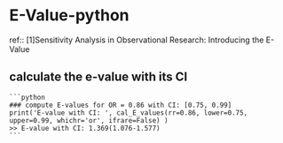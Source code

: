 # E-Value-python
ref::
[1]Sensitivity Analysis in Observational Research: Introducing the E-Value

## calculate the e-value with its CI
    ```python 
    ### compute E-values for OR = 0.86 with CI: [0.75, 0.99]
    print('E-value with CI: ', cal_E_values(rr=0.86, lower=0.75, upper=0.99, whichr='or', ifrare=False) )
    >> E-value with CI: 1.369(1.076-1.577)
    ```
